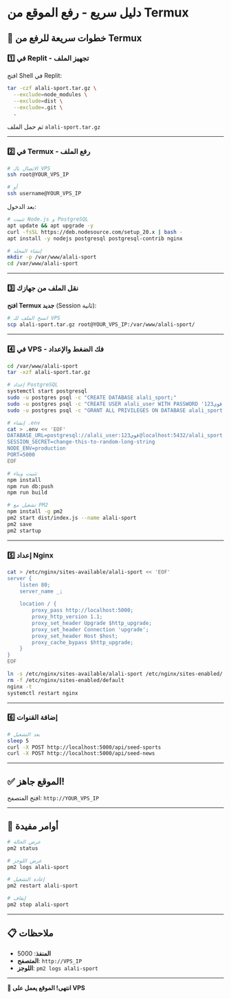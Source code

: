 # دليل سريع - رفع الموقع من Termux

## 📱 خطوات سريعة للرفع من Termux

### 1️⃣ في Replit - تجهيز الملف

افتح Shell في Replit:

```bash
tar -czf alali-sport.tar.gz \
  --exclude=node_modules \
  --exclude=dist \
  --exclude=.git \
  .
```

ثم حمل الملف `alali-sport.tar.gz`

---

### 2️⃣ في Termux - رفع الملف

```bash
# الاتصال بالـ VPS
ssh root@YOUR_VPS_IP

# أو
ssh username@YOUR_VPS_IP
```

بعد الدخول:

```bash
# تثبيت Node.js و PostgreSQL
apt update && apt upgrade -y
curl -fsSL https://deb.nodesource.com/setup_20.x | bash -
apt install -y nodejs postgresql postgresql-contrib nginx

# إنشاء المجلد
mkdir -p /var/www/alali-sport
cd /var/www/alali-sport
```

---

### 3️⃣ نقل الملف من جهازك

**افتح Termux جديد** (Session ثانية):

```bash
# انسخ الملف للـ VPS
scp alali-sport.tar.gz root@YOUR_VPS_IP:/var/www/alali-sport/
```

---

### 4️⃣ في VPS - فك الضغط والإعداد

```bash
cd /var/www/alali-sport
tar -xzf alali-sport.tar.gz

# إعداد PostgreSQL
systemctl start postgresql
sudo -u postgres psql -c "CREATE DATABASE alali_sport;"
sudo -u postgres psql -c "CREATE USER alali_user WITH PASSWORD 'قوي123';"
sudo -u postgres psql -c "GRANT ALL PRIVILEGES ON DATABASE alali_sport TO alali_user;"

# إنشاء .env
cat > .env << 'EOF'
DATABASE_URL=postgresql://alali_user:قوي123@localhost:5432/alali_sport
SESSION_SECRET=change-this-to-random-long-string
NODE_ENV=production
PORT=5000
EOF

# تثبيت وبناء
npm install
npm run db:push
npm run build

# تشغيل مع PM2
npm install -g pm2
pm2 start dist/index.js --name alali-sport
pm2 save
pm2 startup
```

---

### 5️⃣ إعداد Nginx

```bash
cat > /etc/nginx/sites-available/alali-sport << 'EOF'
server {
    listen 80;
    server_name _;
    
    location / {
        proxy_pass http://localhost:5000;
        proxy_http_version 1.1;
        proxy_set_header Upgrade $http_upgrade;
        proxy_set_header Connection 'upgrade';
        proxy_set_header Host $host;
        proxy_cache_bypass $http_upgrade;
    }
}
EOF

ln -s /etc/nginx/sites-available/alali-sport /etc/nginx/sites-enabled/
rm -f /etc/nginx/sites-enabled/default
nginx -t
systemctl restart nginx
```

---

### 6️⃣ إضافة القنوات

```bash
# بعد التشغيل
sleep 5
curl -X POST http://localhost:5000/api/seed-sports
curl -X POST http://localhost:5000/api/seed-news
```

---

## ✅ الموقع جاهز!

افتح المتصفح: `http://YOUR_VPS_IP`

---

## 🔧 أوامر مفيدة

```bash
# عرض الحالة
pm2 status

# عرض اللوجز
pm2 logs alali-sport

# إعادة التشغيل
pm2 restart alali-sport

# إيقاف
pm2 stop alali-sport
```

---

## 📋 ملاحظات

- **المنفذ**: 5000
- **المتصفح**: `http://VPS_IP`
- **اللوجز**: `pm2 logs alali-sport`

---

**🎉 انتهى! الموقع يعمل على VPS**
